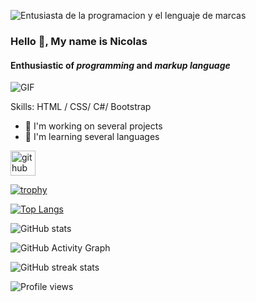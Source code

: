 ![Entusiasta de la *programacion* y el *lenguaje de marcas*](https://images8.alphacoders.com/115/thumb-1920-1156488.png)

### Hello 👋, My name is **Nicolas**
#### Enthusiastic of *programming* and *markup language*


![GIF](https://c.tenor.com/5ry-200hErMAAAAd/hacker-hacker-man.gif)

 
 

Skills: HTML / CSS/ C#/ Bootstrap

- 🔭 I'm working on several projects
- 🌱 I'm learning several languages 


[<img src='https://cdn-icons-png.flaticon.com/512/270/270798.png' alt='github' height='40'>](https://github.com/Nicolas-Cabrera-Rodriguez)  

[![trophy](https://github-profile-trophy.vercel.app/?username=Nicolas-Cabrera-Rodriguez)](https://github.com/ryo-ma/github-profile-trophy)

[![Top Langs](https://github-readme-stats.vercel.app/api/top-langs/?username=Nicolas-Cabrera-Rodriguez)](https://github.com/anuraghazra/github-readme-stats)

![GitHub stats](https://github-readme-stats.vercel.app/api?username=Nicolas-Cabrera-Rodriguez&show_icons=true&count_private=true)  

![GitHub Activity Graph](https://activity-graph.herokuapp.com/graph?username=Nicolas-Cabrera-Rodriguez)  

![GitHub streak stats](https://github-readme-streak-stats.herokuapp.com/?user=Nicolas-Cabrera-Rodriguez)  

![Profile views](https://gpvc.arturio.dev/Nicolas-Cabrera-Rodriguez)  


